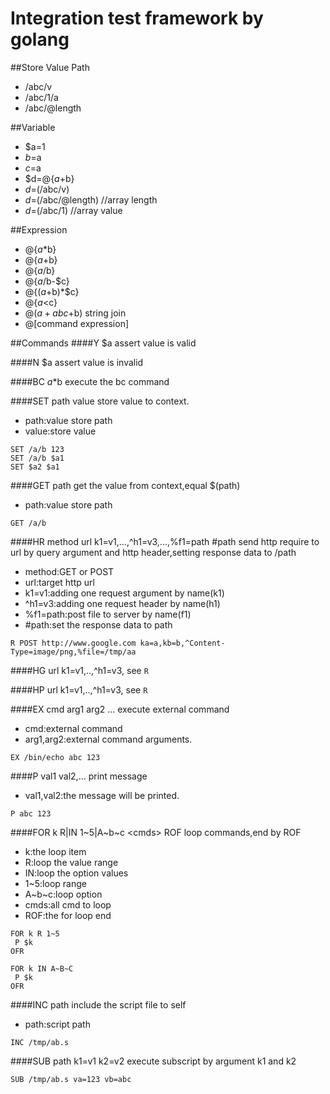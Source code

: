 Integration test framework by golang
=========

##Store Value Path
* /abc/v
* /abc/1/a
* /abc/@length

##Variable
* $a=1
* $b=$a
* $c=$a
* $d=@{$a+$b}
* $d=$(/abc/v)
* $d=$(/abc/@length) //array length
* $d=$(/abc/1) 		 //array value

##Expression
* @{$a*$b}
* @{$a+$b}
* @{$a/$b}
* @{$a/$b-$c}
* @{($a+$b)*$c}
* @{$a<$c}
* @($a+abc+$b) string join
* @[command expression]

##Commands
####Y $a 
assert value is valid

####N $a 
assert value is invalid

####BC $a*$b
execute the bc command

####SET path value
store value to context.

* path:value store path
* value:store value

```
SET /a/b 123
SET /a/b $a1
SET $a2 $a1
```
####GET path
get the value from context,equal $(path)

* path:value store path

```
GET /a/b
```

####HR method url k1=v1,...,^h1=v3,...,%f1=path #path
send http require to url by query argument and http header,setting response data to /path

* method:GET or POST
* url:target http url
* k1=v1:adding one request argument by name(k1)
* ^h1=v3:adding one request header by name(h1)
* %f1=path:post file to server by name(f1)
* \#path:set the response data to path

```
R POST http://www.google.com ka=a,kb=b,^Content-Type=image/png,%file=/tmp/aa
```

####HG url k1=v1,..,^h1=v3,
see ```R```

####HP url k1=v1,..,^h1=v3,
see ```R```

####EX cmd arg1 arg2 ...
execute external command

* cmd:external command
* arg1,arg2:external command arguments.

```
EX /bin/echo abc 123
```

####P val1 val2,...
print message

* val1,val2:the message will be printed.

```
P abc 123
```

####FOR k R|IN 1~5|A~b~c \<cmds\> ROF 
loop commands,end by ROF

* k:the loop item
* R:loop the value range
* IN:loop the option values
* 1~5:loop range
* A~b~c:loop option
* cmds:all cmd to loop
* ROF:the for loop end

```
FOR k R 1~5
 P $k
OFR

FOR k IN A~B~C
 P $k
OFR
```

####INC path
include the script file to self

* path:script path

```
INC /tmp/ab.s
```

####SUB path k1=v1 k2=v2
execute subscript by argument k1 and k2

```
SUB /tmp/ab.s va=123 vb=abc
```